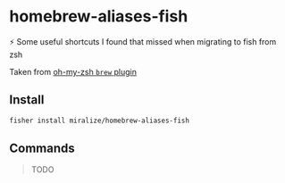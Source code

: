 # homebrew-aliases-fish

⚡️ Some useful shortcuts I found that missed when migrating to fish from zsh

Taken from [oh-my-zsh `brew` plugin](https://github.com/ohmyzsh/ohmyzsh/blob/master/plugins/brew/brew.plugin.zsh)

## Install

```sh
fisher install miralize/homebrew-aliases-fish
```

## Commands

> TODO

